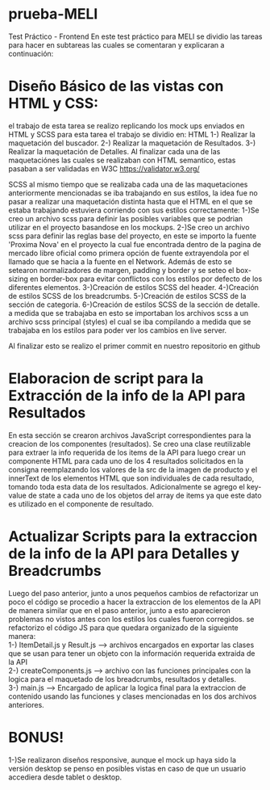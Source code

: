 # prueba-MELI
Test Práctico - Frontend
En este test práctico para MELI se dividio las tareas para hacer en subtareas las cuales se comentaran y explicaran a continuación:

# Diseño Básico de las vistas con HTML y CSS:
el trabajo de esta tarea se realizo replicando los mock ups enviados en HTML y SCSS para esta tarea el trabajo se dividio en:
HTML
1-) Realizar la maquetación del buscador.
2-) Realizar la maquetación de Resultados.
3-) Realizar la maquetación de Detalles.
Al finalizar cada una de las maquetaciónes las cuales se realizaban con HTML semantico, estas pasaban a ser validadas en W3C https://validator.w3.org/

SCSS
al mismo tiempo que se realizaba cada una de las maquetaciones anteriormente mencionadas se iba trabajando en sus estilos, la idea fue no pasar a realizar una maquetación distinta hasta que el HTML en el que se estaba trabajando estuviera corriendo con sus estilos correctamente:
1-)Se creo un archivo scss para definir las posibles variables que se podrian utilizar en el proyecto basandose en los mockups.
2-)Se creo un archivo scss para definir las reglas base del proyecto, en este se importo la fuente 'Proxima Nova' en el proyecto la cual fue encontrada dentro de la pagina de mercado libre oficial como primera opción de fuente extrayendola por el llamado que se hacia a la fuente en el Network. Además de esto se setearon normalizadores de margen, padding y border y se seteo el box-sizing en border-box para evitar conflictos con los estilos por defecto de los diferentes elementos.
3-)Creación de estilos SCSS del header.
4-)Creación de estilos SCSS de los breadcrumbs.
5-)Creación de estilos SCSS de la sección de categoria.
6-)Creación de estilos SCSS de la sección de detalle.
a medida que se trabajaba en esto se importaban los archivos scss a un archivo scss principal (styles) el cual se iba compilando a medida que se trabajaba en los estilos para poder ver los cambios en live server.

Al finalizar esto se realizo el primer commit en nuestro repositorio en github

# Elaboracion de script para la Extracción de la info de la API para Resultados

En esta sección se crearon archivos JavaScript correspondientes para la creacion de los componentes (resultados). Se creo una clase reutilizable para extraer la info requerida de los items de la API para luego crear un componente HTML para cada uno de los 4 resultados solicitados en la consigna reemplazando los valores de la src de la imagen de producto y el innerText de los elementos HTML que son individuales de cada resultado, tomando toda esta data de los resultados. Adicionalmente se agrego el key-value de state a cada uno de los objetos del array de items ya que este dato es utilizado en el componente de resultado.

# Actualizar Scripts para la extraccion de la info de la API para Detalles y Breadcrumbs
Luego del paso anterior, junto a unos pequeños cambios de refactorizar un poco el código se procedio a hacer la extraccion de los elementos de la API de manera similar que en el paso anterior, junto a esto aparecieron problemas no vistos antes con los estilos los cuales fueron corregidos. se refactorizo el código JS para que quedara organizado de la siguiente manera:  
1-) ItemDetail.js y Result.js --> archivos encargados en exportar las clases que se usan para tener un objeto con la información requerida extraida de la API  
2-) createComponents.js --> archivo con las funciones principales con la logica para el maquetado de los breadcrumbs, resultados y detalles.  
3-) main.js --> Encargado de aplicar la logica final para la extraccion de contenido usando las funciones y clases mencionadas en los dos archivos anteriores.


# BONUS!
1-)Se realizaron diseños responsive, aunque el mock up haya sido la versión desktop se penso en posibles vistas en caso de que un usuario accediera desde tablet o desktop.
